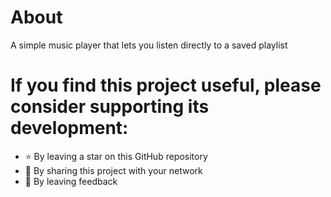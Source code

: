 # About

A simple music player that lets you listen directly to a saved playlist

# If you find this project useful, please consider supporting its development:

- ⭐️ By leaving a star on this GitHub repository
- 📢 By sharing this project with your network
- 📝 By leaving feedback
